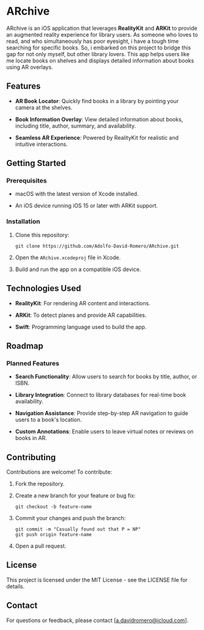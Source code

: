 ARchive
=======
ARchive is an iOS application that leverages **RealityKit** and **ARKit** to provide an augmented reality experience for library users. 
As someone who loves to read, and who simultaneously has poor eyesight, i have a tough time searching for specific books. So, i embarked on this project to bridge this gap for not only myself, but other library lovers. 
This app helps users like me locate books on shelves and displays detailed information about books using AR overlays.

Features
--------

-   **AR Book Locator**: Quickly find books in a library by pointing your camera at the shelves.

-   **Book Information Overlay**: View detailed information about books, including title, author, summary, and availability.

-   **Seamless AR Experience**: Powered by RealityKit for realistic and intuitive interactions.

Getting Started
---------------

### Prerequisites

-   macOS with the latest version of Xcode installed.

-   An iOS device running iOS 15 or later with ARKit support.

### Installation

1.  Clone this repository:

    ```
    git clone https://github.com/Adolfo-David-Romero/ARchive.git
    ```

2.  Open the `ARchive.xcodeproj` file in Xcode.

3.  Build and run the app on a compatible iOS device.

Technologies Used
-----------------

-   **RealityKit**: For rendering AR content and interactions.

-   **ARKit**: To detect planes and provide AR capabilities.

-   **Swift**: Programming language used to build the app.

Roadmap
-------

### Planned Features

-   **Search Functionality**: Allow users to search for books by title, author, or ISBN.

-   **Library Integration**: Connect to library databases for real-time book availability.

-   **Navigation Assistance**: Provide step-by-step AR navigation to guide users to a book's location.

-   **Custom Annotations**: Enable users to leave virtual notes or reviews on books in AR.

Contributing
------------

Contributions are welcome! To contribute:

1.  Fork the repository.

2.  Create a new branch for your feature or bug fix:

    ```
    git checkout -b feature-name
    ```

3.  Commit your changes and push the branch:

    ```
    git commit -m "Casually found out that P = NP"
    git push origin feature-name
    ```

4.  Open a pull request.

License
-------

This project is licensed under the MIT License - see the LICENSE file for details.

Contact
-------

For questions or feedback, please contact [a.davidromero@icloud.com].
